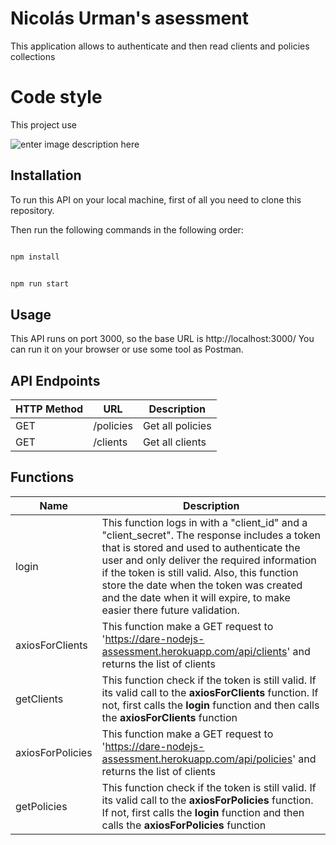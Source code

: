 # Nicolás Urman's asessment

This application allows to authenticate and then read clients and policies collections

#  Code style

  

This project use

  ![enter image description here](https://camo.githubusercontent.com/d0f65430681b67b7104f6130ada8c098ec5f66ba/68747470733a2f2f696d672e736869656c64732e696f2f62616467652f636f64652532307374796c652d7374616e646172642d627269676874677265656e2e7376673f7374796c653d666c6174)

  

##  Installation

  

To run this API on your local machine, first of all you need to clone this repository.

Then run the following commands in the following order:

  

```bash

npm install

```

```bash

npm run start

```

  

##  Usage

  

This API runs on port 3000, so the base URL is http://localhost:3000/
You can run it on your browser or use some tool as Postman.

## API Endpoints

| HTTP Method | URL                         | Description                  |
| ----------- | --------------------------- | ---------------------------- |
| GET         | /policies                   |  Get all policies            |
| GET         | /clients                    | Get all clients              |


##  Functions


| Name             |  Description                                                  |
| ---------------- |-------------------------------------------------------------- |
| login            |  This function logs in with a "client_id" and a "client_secret". The response includes a token that is stored and used to authenticate the user and only deliver the required information if the token is still valid. Also, this function store the date when the token was created and the date when it will expire, to make easier there future validation.                                    |
| axiosForClients  | This function make a GET request to 'https://dare-nodejs-assessment.herokuapp.com/api/clients' and returns the list of clients|
| getClients       | This function check if the token is still valid. If its valid call to the **axiosForClients** function. If not, first calls the **login** function and then calls the **axiosForClients** function                           |
| axiosForPolicies | This function make a GET request to 'https://dare-nodejs-assessment.herokuapp.com/api/policies' and returns the list of clients|
| getPolicies      | This function check if the token is still valid. If its valid call to the **axiosForPolicies** function. If not, first calls the **login** function and then calls the **axiosForPolicies** function                          |

  

